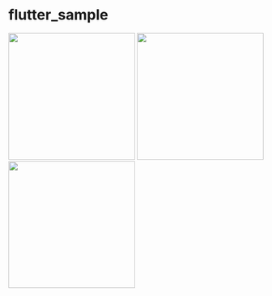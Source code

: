 # flutter_sample


<image src='https://github.com/zhangwenhaojf40/FlutterSample/blob/master/android/image/1.jpg' width='250'/>  <image
 src='https://github.com/zhangwenhaojf40/FlutterSample/blob/master/android/image/2.jpg' width='250'/>
 <image src='https://github.com/zhangwenhaojf40/FlutterSample/blob/master/android/image/3.jpg' width='250'/>
